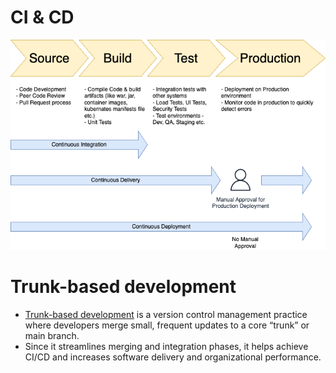 # CI & CD

![](assests/CI&CD-Flow.png)

# Trunk-based development 
- [Trunk-based development](https://www.atlassian.com/continuous-delivery/continuous-integration/trunk-based-development) is a version control management practice where developers merge small, frequent updates to a core “trunk” or main branch. 
- Since it streamlines merging and integration phases, it helps achieve CI/CD and increases software delivery and organizational performance.